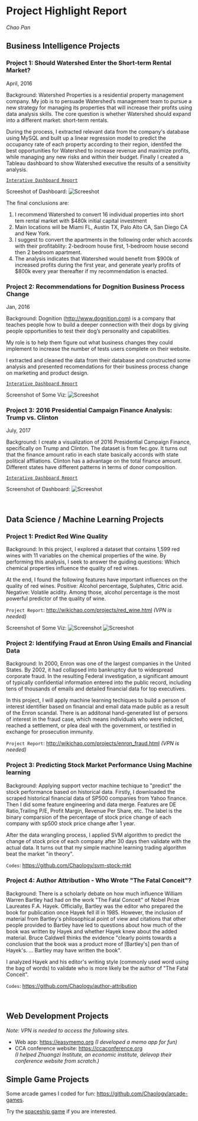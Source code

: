 # Project Highlight Report #
*Chao Pan*
&nbsp;

## Business Intelligence Projects ##
### Project 1: Should Watershed Enter the Short-term Rental Market?
April, 2016

Background: 
Watershed Properties is a residential property management company. My job is to persuade Watershed’s management team to pursue a new strategy for managing its properties that will increase their profits using data analysis skills. The core question is whether Watershed should expand into a different market: short-term rentals. 

During the process, I extracted relevant data from the company's database using MySQL and built up a linear regression model to predict the occupancy rate of each property according to their region, identifed the best opportunities for Watershed to increase revenue and maximize profits, while managing any new risks and within their budget. Finally I created a Tableau dashboard to show Watershed executive the results of a sensitivity analysis.

[`Interative Dashboard Report`](https://public.tableau.com/views/ShouldWatershedEntertheShort-termRentalMarket-ChaoPan/DashboardHistogram?:embed=y&:display_count=yes)

Screeshot of Dashboard:
![Screeshot](http://i.imgur.com/tQlwHgI.png)

The final conclusions are:
1. I recommend Watershed to convert 16 individual properties into short tem rental market with $480k initial capital investment
2. Main locations will be Miami FL, Austin TX, Palo Alto CA, San Diego CA and New York.
3. I suggest to convert the apartments in the following order which accords with their profitablity: 2-bedroom house first, 1-bedroom house second then 2 bedroom apartment. 
4. The analysis indicates that Watershed would benefit from $900k of increased profits during the first year, and generate yearly profits of $800k every year thereafter if my recommendation is enacted.


### Project 2: Recommendations for Dognition Business Process Change
Jan, 2016

Background:
Dognition (http://www.dognition.com) is a company that teaches people how to build a deeper connection with their dogs by giving people opportunities to test their dog’s personality and capabilities. 

My role is to help them figure out what business changes they could implement to increase the number of tests users complete on their website. 

I extracted and cleaned the data from their database and constructed some analysis and presented recomendations for their business process change on marketing and product design.

[`Interative Dashboard Report`](https://public.tableau.com/views/RecommendationsForDognitionBusinessProcessChange/Final?:embed=y&:display_count=yes&publish=yes)

Screenshot of Some Viz:
![Screeshot](http://i.imgur.com/MCfqmPB.png)



### Project 3: 2016 Presidential Campaign Finance Analysis: Trump vs. Clinton
July, 2017

Background:
I create a visualization of 2016 Presidential Campaign Finance, specifically on Trump and Clinton. The dataset is from fec.gov. It turns out that the finance amount ratio in each state basically accords with state political affliations. Clinton has a advantage on the total finance amount. Different states have different patterns in terms of donor composition.

[`Interative Dashboard Report`](https://public.tableau.com/views/donor_0/Story1?:embed=y&:display_count=yes&publish=yes)

Screenshot of Dashboard:
![Screeshot](http://i.imgur.com/38tzU8J.png)




&nbsp;

## Data Science / Machine Learning Projects

### Project 1: Predict Red Wine Quality

Background:
In this project, I explored a dataset that contains 1,599 red wines with 11 variables on the chemical properties of the wine. By performing this analysis, I seek to answer the guiding questions: Which chemical properties influence the quality of red wines. 

At the end, I found the following features have important influences on the quality of red wines. Positive: Alcohol percentage, Sulphates, Citric acid. Negative: Volatile acidity. Among those, alcohol percentage is the most powerful predictor of the quality of wine.

`Project Report`: http://wikichao.com/projects/red_wine.html  *(VPN is needed)*

Screenshot of Some Viz:
![Screenshot](http://i.imgur.com/EiiDR3g.png)
![Screeshot](http://i.imgur.com/jDgb5GT.png)


### Project 2: Identifying Fraud at Enron Using Emails and Financial Data
Background:
In 2000, Enron was one of the largest companies in the United States. By 2002, it had collapsed into bankruptcy due to widespread corporate fraud. In the resulting Federal investigation, a significant amount of typically confidential information entered into the public record, including tens of thousands of emails and detailed financial data for top executives.

In this project, I will apply machine learning techiques to build a person of interest identifier based on financial and email data made public as a result of the Enron scandal. There is an additonal hand-generated list of persons of interest in the fraud case, which means individuals who were indicted, reached a settlement, or plea deal with the government, or testified in exchange for prosecution immunity.

`Project Report`: http://wikichao.com/projects/enron_fraud.html *(VPN is needed)*


### Project 3: Predicting Stock Market Performance Using Machine learning

Background:
Applying support vector machine techique to "predict" the stock performance based on historical data.
Firstly, I downloaded the scraped historical financial data of SP500 companies from Yahoo finance.
Then I did some feature engineering and data merge. Features are DE Ratio,Trailing P/E, Profit Margin, Revenue Per Share, etc. The label is the binary comparsion of the percentage of stock price change of each company with sp500 stock price change after 1 year.

After the data wrangling process, I applied SVM algorithm to predict the change of stock price of each company after 30 days then validate with the actual data. It turns out that my simple machine learning trading algorithm beat the market "in theory".

`Codes`: https://github.com/Chaology/svm-stock-mkt


### Project 4: Author Attribution - Who Wrote "The Fatal Conceit"? 

Background:
There is a scholarly debate on how much influence William Warren Bartley had had on the work "The Fatal Conceit" of Nobel Prize Laureates F.A. Hayek. Officially, Bartley was the editor who prepared the book for publication once Hayek fell ill in 1985. However, the inclusion of material from Bartley's philosophical point of view and citations that other people provided to Bartley have led to questions about how much of the book was written by Hayek and whether Hayek knew about the added material. Bruce Caldwell thinks the evidence "clearly points towards a conclusion that the book was a product more of [Bartley's] pen than of Hayek's. ... Bartley may have written the book".

I analyzed Hayek and his editor's writing style (commonly used word using the bag of words) to validate who is more likely be the author of "The Fatal Conceit".

`Codes`: https://github.com/Chaology/author-attribution

&nbsp;

## Web Development Projects 
*Note: VPN is needed to access the following sites.*
- Web app:  https://easymemo.org
*(I developed a memo app for fun)*
- CCA conference website:  https://ccaconference.org  
*(I helped Zhuangzi Institute, an economic institute, delevop their conference website from scratch.)*


## Simple Game Projects
Some arcade games I coded for fun: https://github.com/Chaology/arcade-games.

Try the [spaceship game](http://www.codeskulptor.org/#user41_lRhjb68M9i9SZ4S.py) if you are interested.





















